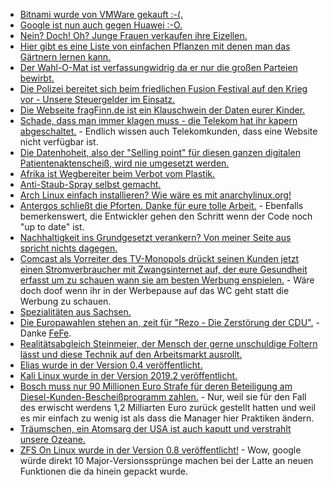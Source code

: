 * [Bitnami wurde von VMWare gekauft :-(.](https://www.pro-linux.de/news/1/27075/vmware-%C3%BCbernimmt-bitnami.html)
* [Google ist nun auch gegen Huawei :-O.](https://blog.fefe.de/?ts=a21c8340)
* [Nein? Doch! Oh? Junge Frauen verkaufen ihre Eizellen.](https://netzfrauen.org/2019/05/20/eizellspende/)
* [Hier gibt es eine Liste von einfachen Pflanzen mit denen man das Gärtnern lernen kann.](https://www.smarticular.net/pflegeleichte-gartenpflanzen-fuer-anfaenger-gemuese-kraeuter-stauden/)
* [Der Wahl-O-Mat ist verfassungwidrig da er nur die großen Parteien bewirbt.](https://blog.fefe.de/?ts=a21dd066)
* [Die Polizei bereitet sich beim friedlichen Fusion Festival auf den Krieg vor - Unsere Steuergelder im Einsatz.](https://blog.fefe.de/?ts=a21d4de9)
* [Die Webseite fragFinn.de ist ein Klauschwein der Daten eurer Kinder.](https://www.kuketz-blog.de/fragfinn-aus-datenschutzsicht-nicht-zu-empfehlen/)
* [Schade, dass man immer klagen muss - die Telekom hat ihr kapern abgeschaltet.](https://blog.fefe.de/?ts=a21d69cd) - Endlich wissen auch Telekomkunden, dass eine Website nicht verfügbar ist.
* [Die Datenhoheit, also der "Selling point" für diesen ganzen digitalen Patientenaktenscheiß, wird nie umgesetzt werden.](https://blog.fefe.de/?ts=a21d167d)
* [Afrika ist Wegbereiter beim Verbot vom Plastik.](https://netzfrauen.org/2019/05/21/plastic-16/)
* [Anti-Staub-Spray selbst gemacht.](https://www.smarticular.net/anti-staub-spray-selber-machen-staub-verhindern-vorbeugen-leichter-wischen/)
* [Arch Linux einfach installieren? Wie wäre es mit anarchylinux.org!](https://www.anarchylinux.org/)
* [Antergos schließt die Pforten. Danke für eure tolle Arbeit.](https://www.pro-linux.de/news/1/27086/antergos-wird-eingestellt.html) - Ebenfalls bemerkenswert, die Entwickler gehen den Schritt wenn der Code noch "up to date" ist.
* [Nachhaltigkeit ins Grundgesetzt verankern? Von meiner Seite aus spricht nichts dagegen.](http://www.sonnenseite.com/de/politik/grundgesetz-for-future.html)
* [Comcast als Vorreiter des TV-Monopols drückt seinen Kunden jetzt einen Stromverbraucher mit Zwangsinternet auf, der eure Gesundheit erfasst um zu schauen wann sie am besten Werbung enspielen.](https://blog.fefe.de/?ts=a21be1b8) - Wäre doch doof wenn ihr in der Werbepause auf das WC geht statt die Werbung zu schauen.
* [Spezialitäten aus Sachsen.](https://www.regionales.sachsen.de/spezialitaeten)
* [Die Europawahlen stehen an, zeit für "Rezo - Die Zerstörung der CDU".](https://www.youtube.com/watch?v=4Y1lZQsyuSQ) - Danke [FeFe](https://blog.fefe.de/?ts=a2189379).
* [Realitätsabgleich Steinmeier, der Mensch der gerne unschuldige Foltern lässt und diese Technik auf den Arbeitsmarkt ausrollt.](https://tuxproject.de/blog/2019/05/70-jahre-selektive-menschenwuerde/)
* [Elias wurde in der Version 0.4 veröffentlicht.](https://www.pro-linux.de/news/1/27091/musicplayer-elisa-04-ver%C3%B6ffentlicht.html)
* [Kali Linux wurde in der Version 2019.2 veröffentlicht.](https://www.pro-linux.de/news/1/27090/kali-linux-20192-freigegeben.html)
* [Bosch muss nur 90 Millionen Euro Strafe für deren Beteiligung am Diesel-Kunden-Bescheißprogramm zahlen.](https://blog.fefe.de/?ts=a218b95e) - Nur, weil sie für den Fall des erwischt werdens 1,2 Milliarten Euro zurück gestellt hatten und weil es mir einfach zu wenig ist als dass die Manager hier Praktiken ändern.
* [Träumschen, ein Atomsarg der USA ist auch kaputt und verstrahlt unsere Ozeane.](https://blog.fefe.de/?ts=a2185d7f)
* [ZFS On Linux wurde in der Version 0.8 veröffentlicht!](https://www.phoronix.com/scan.php?page=news_item&px=ZFS-On-Linux-0.8-Released) - Wow, google würde direkt 10 Major-Versionssprünge machen bei der Latte an neuen Funktionen die da hinein gepackt wurde.
